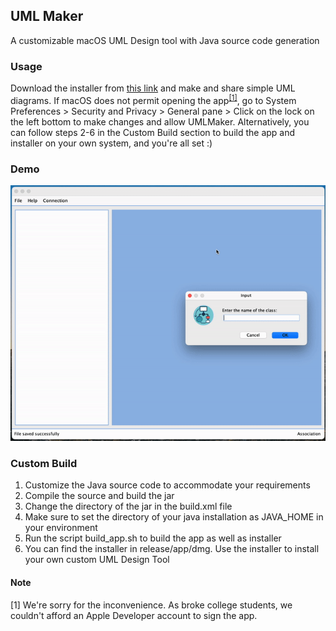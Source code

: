 ## UML Maker

A customizable macOS UML Design tool with Java source code generation

### Usage

Download the installer from [this link](https://drive.google.com/file/d/1rYkz-mwUHOYxSWxlbyORrKCc59FW5aA1/view?usp=sharing) and make and share simple UML diagrams.
If macOS does not permit opening the app<sup>[[1]](#1)</sup>, go to System Preferences > Security and Privacy > General pane > Click on the lock on the left bottom to make changes and allow UMLMaker.
Alternatively, you can follow steps 2-6 in the Custom Build section to build the app and installer on your own system, and you're all set :)

### Demo

![demo](assets/demo.gif)


### Custom Build

1. Customize the Java source code to accommodate your requirements
2. Compile the source and build the jar
3. Change the directory of the jar in the build.xml file
4. Make sure to set the directory of your java installation as JAVA_HOME in your environment
5. Run the script build_app.sh to build the app as well as installer
6. You can find the installer in release/app/dmg. Use the installer to install your own custom UML Design Tool

#### Note
<a id="1">[1]</a> We're sorry for the inconvenience. As broke college students, we couldn't afford an Apple Developer account to sign the app. 